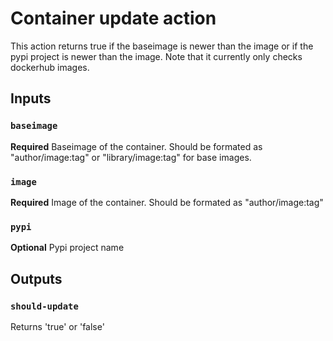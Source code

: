 # Container update action

This action returns true if the baseimage is newer than the image or if the pypi project is newer than the image.
Note that it currently only checks dockerhub images.

## Inputs

### `baseimage`

**Required** Baseimage of the container. Should be formated as "author/image:tag" or "library/image:tag" for base images.

### `image`

**Required** Image of the container. Should be formated as "author/image:tag"

### `pypi`

**Optional** Pypi project name

## Outputs

### `should-update`

Returns 'true' or 'false'
